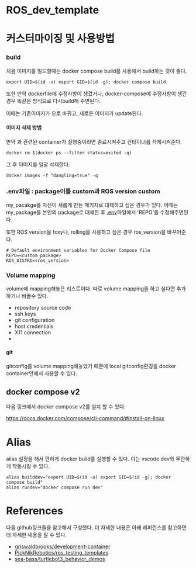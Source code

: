 # ROS_dev_template

# 커스터마이징 및 사용방법

### build

처음 이미지를 빌드할때는 docker compose build를 사용해서 build하는 것이 좋다.
```
export UID=$(id -u) export GID=$(id -g); docker compose build
```
또한 만약 dockerfile에 수정사항이 생겼거나, docker-compose에 수정사항이 생긴경우 똑같은 방식으로 다시build해 주면된다.

이때는 기존이미지가 <none>으로 바뀌고, 새로운 이미지가 update된다.

#### <none>이미지 삭제 방법

만약 <none>과 관련된 container가 실행중이라면 종료시켜주고 컨테이너를 삭제시켜준다.


```
docker rm $(docker ps --filter status=exited -q)
```
그 후 <none>이미지를 일괄 삭제한다.
```
docker images -f "dangling=true" -q
```

### .env파일 : package이름 custom과 ROS version custom

my_pacakge를 자신이 새롭게 만든 패키지로 대체하고 싶은 경우가 있다.
이때는 my_package를 본인의 package로 대체한 후 [.env](https://github.com/Kim-JeongHan/ROS_dev_template/blob/master/.env)파일에서 'REPO'를 수정해주면된다.

또한 ROS version을 foxy나, rolling을 사용하고 싶은 경우 ros_version을 바꾸어준다.

```
# Default environment variables for Docker Compose file
REPO=<custom_package>
ROS_DISTRO=<ros_version>
```
### Volume mapping
volume에 mapping해놓은 리스트이다. 따로 volume mapping을 하고 싶다면 추가하거나 바꿀수 있다.

- repository source code
- ssh keys
- git configuration
- host credentials
- X11 connection
-
#### git

gitconfig를 volume mapping해놓았기 때문에 local gitconfig환경을 docker container안에서 사용할 수 있다.

## docker compose v2

다음 링크에서 docker compose v2를 설치 할 수 있다.

https://docs.docker.com/compose/cli-command/#install-on-linux


# Alias

alias 설정을 해서 편하게 docker build를 실행할 수 있다. 이는 vscode dev와 무관하게 작동시킬 수 있다.
```shell
alias builddev="export UID=$(id -u) export GID=$(id -g); docker compose build"
alias rundev="docker compose run dev"
```

# References

다음 github링크들을 참고해서 구성했다. 더 자세한 내용은 아래 레퍼런스를 참고하면 더 자세한 내용을 알 수 있다.
- [griswaldbrooks/development-container](https://github.com/griswaldbrooks/development-container/tree/main)
- [PickNikRobotics/ros_testing_templates](https://github.com/PickNikRobotics/ros_testing_templates)
- [sea-bass/turtlebot3_behavior_demos](https://github.com/sea-bass/turtlebot3_behavior_demos)
